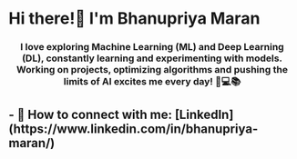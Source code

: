 <!---
- 👋 Hi, I’m @bhanupriya-mcw
- 👀 I’m interested in ...
- 🌱 I’m currently learning ...
- 💞️ I’m looking to collaborate on ...
- 📫 How to reach me ...
- 😄 Pronouns: ...
- ⚡ Fun fact: ...


bhanupriya-mcw/bhanupriya-mcw is a ✨ special ✨ repository because its `README.md` (this file) appears on your GitHub profile.
You can click the Preview link to take a look at your changes.
--->
<h1 align="left">Hi there!👋 I'm Bhanupriya Maran </h1>
<h3 align="center">I love exploring Machine Learning (ML) and Deep Learning (DL), constantly learning and experimenting with models. Working on projects, optimizing algorithms and pushing the limits of AI excites me every day!  🚀💻📚</h3>

<h2>
- 🤝 How to connect with me: [LinkedIn](https://www.linkedin.com/in/bhanupriya-maran/)
</h2>
